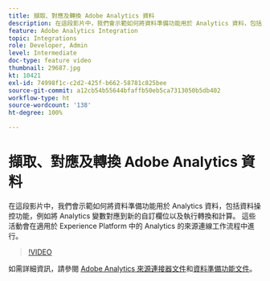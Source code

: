 ```yaml
---
title: 擷取、對應及轉換 Adobe Analytics 資料
description: 在這段影片中，我們會示範如何將資料準備功能用於 Analytics 資料，包括資料操控功能，例如將 Analytics 變數對應到新的自訂欄位以及執行轉換和計算。 這些活動會在適用於 Experience Platform 中的 Analytics 的來源連線工作流程中進行。
feature: Adobe Analytics Integration
topic: Integrations
role: Developer, Admin
level: Intermediate
doc-type: feature video
thumbnail: 29687.jpg
kt: 10421
exl-id: 74998f1c-c2d2-425f-b662-58781c825bee
source-git-commit: a12cb54b55644bfaffb50eb5ca7313050b5db402
workflow-type: ht
source-wordcount: '138'
ht-degree: 100%

---
```


# 擷取、對應及轉換 Adobe Analytics 資料

在這段影片中，我們會示範如何將資料準備功能用於 Analytics 資料，包括資料操控功能，例如將 Analytics 變數對應到新的自訂欄位以及執行轉換和計算。 這些活動會在適用於 Experience Platform 中的 Analytics 的來源連線工作流程中進行。

>[!VIDEO](https://video.tv.adobe.com/v/29687?quality=12&learn=on)

如需詳細資訊，請參閱 [Adobe Analytics 來源連接器文件](https://experienceleague.adobe.com/docs/experience-platform/sources/ui-tutorials/create/adobe-applications/analytics.html)和[資料準備功能文件](https://experienceleague.adobe.com/docs/experience-platform/data-prep/functions.html)。
